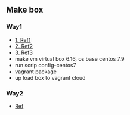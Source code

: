 ## Make box
### Way1
- [1. Ref1](https://medium.com/@gajbhiyedeepanshu/building-custom-vagrant-box-e6a846b6baca)
- [2. Ref2](https://laredoute.io/blog/boxing-our-custom-centos-7-for-vagrant-to-manage-a-virtual-machine-environment-part-3/)
- [3. Ref3](https://www.vagrantup.com/docs/providers/virtualbox/boxes)
- make vm virtual box 6.16, os base centos 7.9
- run scrip config-centos7
- vagrant package
- up load box to vagrant cloud

### Way2
- [Ref](http://blog.ruilopes.com/from-iso-to-vagrant-box.html)

